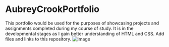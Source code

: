 # AubreyCrookPortfolio
This portfolio would be used for the purposes of showcasing projects and assignments completed during my course of study.  It is in the developmental stages as I gain better understanding of HTML and CSS. Add files and links to this repository.
![image](https://user-images.githubusercontent.com/92767605/143657429-3930a6ba-582f-48a4-a6cf-8fcd92d62617.png)
